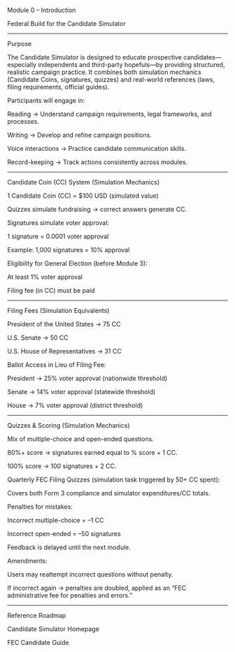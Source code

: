 Module 0 – Introduction

Federal Build for the Candidate Simulator


---

Purpose

The Candidate Simulator is designed to educate prospective candidates—especially independents and third-party hopefuls—by providing structured, realistic campaign practice. It combines both simulation mechanics (Candidate Coins, signatures, quizzes) and real-world references (laws, filing requirements, official guides).

Participants will engage in:

Reading → Understand campaign requirements, legal frameworks, and processes.

Writing → Develop and refine campaign positions.

Voice interactions → Practice candidate communication skills.

Record-keeping → Track actions consistently across modules.



---

Candidate Coin (CC) System (Simulation Mechanics)

1 Candidate Coin (CC) = $100 USD (simulated value)

Quizzes simulate fundraising → correct answers generate CC.

Signatures simulate voter approval:

1 signature = 0.0001 voter approval

Example: 1,000 signatures = 10% approval



Eligibility for General Election (before Module 3):

At least 1% voter approval

Filing fee (in CC) must be paid



---

Filing Fees (Simulation Equivalents)

President of the United States → 75 CC

U.S. Senate → 50 CC

U.S. House of Representatives → 31 CC


Ballot Access in Lieu of Filing Fee:

President → 25% voter approval (nationwide threshold)

Senate → 14% voter approval (statewide threshold)

House → 7% voter approval (district threshold)



---

Quizzes & Scoring (Simulation Mechanics)

Mix of multiple-choice and open-ended questions.

80%+ score → signatures earned equal to % score + 1 CC.

100% score → 100 signatures + 2 CC.


Quarterly FEC Filing Quizzes (simulation task triggered by 50+ CC spent):

Covers both Form 3 compliance and simulator expenditures/CC totals.

Penalties for mistakes:

Incorrect multiple-choice = –1 CC

Incorrect open-ended = –50 signatures


Feedback is delayed until the next module.


Amendments:

Users may reattempt incorrect questions without penalty.

If incorrect again → penalties are doubled, applied as an “FEC administrative fee for penalties and errors.”



---

Reference Roadmap

Candidate Simulator Homepage

FEC Candidate Guide
